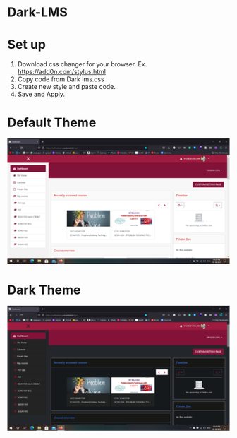 # Dark-LMS

# Set up
1. Download css changer for your browser. Ex. https://add0n.com/stylus.html
2. Copy code from Dark lms.css
3. Create new style and paste code.
4. Save and Apply.

# Default Theme
![alt text](https://github.com/allamvignesh/Dark-LMS/blob/main/screenshots/Screenshot%20(7).png?raw=true)

# Dark Theme
![alt text](https://github.com/allamvignesh/Dark-LMS/blob/main/screenshots/Screenshot%20(6).png?raw=true)
